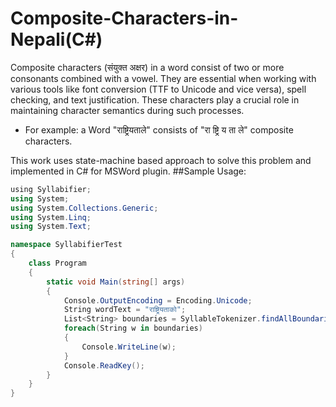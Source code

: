 # Composite-Characters-in-Nepali(C#)
Composite characters (संयुक्त अक्षर) in a word consist of two or more consonants combined with a vowel. They are essential when working with various tools like font conversion (TTF to Unicode and vice versa), spell checking, and text justification. These characters play a crucial role in maintaining character semantics during such processes.
- For example: a Word "राष्ट्रियताले" consists of "रा ष्ट्रि य ता ले" composite characters.
  
This work uses state-machine based approach to solve this problem and implemented in C# for MSWord plugin.
##Sample Usage:
```cs
﻿using Syllabifier;
using System;
using System.Collections.Generic;
using System.Linq;
using System.Text;

namespace SyllabifierTest
{
    class Program
    {
        static void Main(string[] args)
        {
            Console.OutputEncoding = Encoding.Unicode;
            String wordText = "राष्ट्रियताको";
            List<String> boundaries = SyllableTokenizer.findAllBoundaries(wordText);
            foreach(String w in boundaries)
            {
                Console.WriteLine(w);
            }
            Console.ReadKey();
        }
    }
}
```

